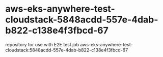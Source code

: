 # aws-eks-anywhere-test-cloudstack-5848acdd-557e-4dab-b822-c138e4f3fbcd-67
repository for use with E2E test job aws-eks-anywhere-test-cloudstack:5848acdd-557e-4dab-b822-c138e4f3fbcd-67
